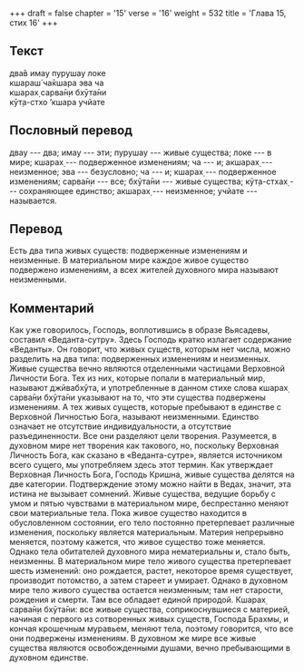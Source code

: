 +++
draft = false
chapter = '15'
verse = '16'
weight = 532
title = 'Глава 15, стих 16'
+++
## Текст

два̄в имау пурушау локе  
кшараш́ ча̄кшара эва ча  
кшарах̣ сарва̄н̣и бхӯта̄ни  
кӯт̣а-стхо ’кшара учйате

## Пословный перевод

двау --- два; имау --- эти; пурушау --- живые существа; локе --- в мире;
кшарах̣ --- подверженное изменениям; ча --- и; акшарах̣ --- неизменное;
эва --- безусловно; ча --- и; кшарах̣ --- подверженное изменениям;
сарва̄н̣и --- все; бхӯта̄ни --- живые существа; кӯт̣а-стхах̣ --- сохраняющее
единство; акшарах̣ --- неизменное; учйате --- называется.

## Перевод

Есть два типа живых существ: подверженные изменениям и неизменные. В
материальном мире каждое живое существо подвержено изменениям, а всех
жителей духовного мира называют неизменными.

## Комментарий

Как уже говорилось, Господь, воплотившись в образе Вьясадевы, составил
«Веданта-сутру». Здесь Господь кратко излагает содержание «Веданты». Он
говорит, что живых существ, которым нет числа, можно разделить на два
типа: подверженных изменениям и неизменных. Живые существа вечно
являются отделенными частицами Верховной Личности Бога. Тех из них,
которые попали в материальный мир, называют джӣвабхӯта, и употребленные
в данном стихе слова кшарах̣ сарва̄н̣и бхӯта̄ни указывают на то, что эти
существа подвержены изменениям. А тех живых существ, которые пребывают в
единстве с Верховной Личностью Бога, называют неизменными. Единство
означает не отсутствие индивидуальности, а отсутствие разъединенности.
Все они разделяют цели творения. Разумеется, в духовном мире нет
творения как такового, но, поскольку Верховная Личность Бога, как
сказано в «Веданта-сутре», является источником всего сущего, мы
употребляем здесь этот термин. Как утверждает Верховная Личность Бога,
Господь Кришна, живые существа делятся на две категории. Подтверждение
этому можно найти в Ведах, значит, эта истина не вызывает сомнений.
Живые существа, ведущие борьбу с умом и пятью чувствами в материальном
мире, беспрестанно меняют свои материальные тела. Пока живое существо
находится в обусловленном состоянии, его тело постоянно претерпевает
различные изменения, поскольку является материальным. Материя непрерывно
меняется, поэтому кажется, что живое существо тоже меняется. Однако тела
обитателей духовного мира нематериальны и, стало быть, неизменны. В
материальном мире тело живого существа претерпевает шесть изменений: оно
рождается, растет, некоторое время существует, производит потомство, а
затем стареет и умирает. Однако в духовном мире тело живого существа
остается неизменным; там нет старости, рождения и смерти. Там все
обладает единой природой. Кшарах̣ сарва̄н̣и бхӯта̄ни: все живые существа,
соприкоснувшиеся с материей, начиная с первого из сотворенных живых
существ, Господа Брахмы, и кончая крошечным муравьем, меняют тела,
поэтому говорится, что все они подвержены изменениям. В духовном же мире
все живые существа являются освобожденными душами, вечно пребывающими в
духовном единстве.
